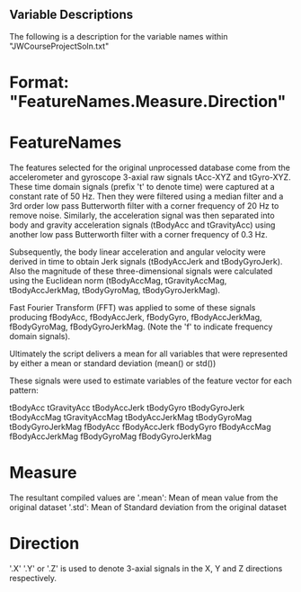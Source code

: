 ## Variable Descriptions

The following is a description for the variable names within "JWCourseProjectSoln.txt"


# Format: "FeatureNames.Measure.Direction"

# FeatureNames

The features selected for the original unprocessed database come from the accelerometer and gyroscope 3-axial raw signals tAcc-XYZ and tGyro-XYZ. These time domain signals (prefix 't' to denote time) were captured at a constant rate of 50 Hz. Then they were filtered using a median filter and a 3rd order low pass Butterworth filter with a corner frequency of 20 Hz to remove noise. Similarly, the acceleration signal was then separated into body and gravity acceleration signals (tBodyAcc and tGravityAcc) using another low pass Butterworth filter with a corner frequency of 0.3 Hz.
 
Subsequently, the body linear acceleration and angular velocity were derived in time to obtain Jerk signals (tBodyAccJerk and tBodyGyroJerk). Also the magnitude of these three-dimensional signals were calculated using the Euclidean norm (tBodyAccMag, tGravityAccMag, tBodyAccJerkMag, tBodyGyroMag, tBodyGyroJerkMag). 

Fast Fourier Transform (FFT) was applied to some of these signals producing fBodyAcc, fBodyAccJerk, fBodyGyro, fBodyAccJerkMag, fBodyGyroMag, fBodyGyroJerkMag. (Note the 'f' to indicate frequency domain signals). 

Ultimately the script delivers a mean for all variables that were represented by either a mean or standard deviation (mean() or std())

These signals were used to estimate variables of the feature vector for each pattern:  

tBodyAcc
tGravityAcc
tBodyAccJerk
tBodyGyro
tBodyGyroJerk
tBodyAccMag
tGravityAccMag
tBodyAccJerkMag
tBodyGyroMag
tBodyGyroJerkMag
fBodyAcc
fBodyAccJerk
fBodyGyro
fBodyAccMag
fBodyAccJerkMag
fBodyGyroMag
fBodyGyroJerkMag

# Measure

The resultant compiled values are
'.mean': Mean of mean value from the original dataset
'.std': Mean of Standard deviation from the original dataset

# Direction

'.X' '.Y' or '.Z' is used to denote 3-axial signals in the X, Y and Z directions respectively.
